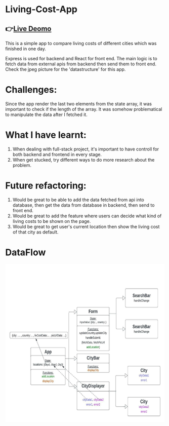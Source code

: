 

# Living-Cost-App
## 👉[Live Deomo](https://living-cost-app-client-nikkizhou.vercel.app/)  

This is a simple app to compare living costs of different cities which was finished in one day.

Express is used for backend and React for front end. The main logic is to fetch data from external apis from backend then send them to front end.
Check the jpeg picture for the 'datastructure' for this app.

# Challenges:
Since the app render the last two elements from the state array, it was important to check if the length of the array.
It was somehow problematical to manipulate the data after I fetched it.


# What I have learnt:
1. When dealing with full-stack project, it's important to have controll for both backend and frontend in every stage.
2. When get stucked, try different ways to do more research about the problem.


# Future refactoring:
1. Would be great to be able to add the data fetched from api into database, then get the data from database in backend, then send to front end.
2. Would be great to add the feature where users can decide what kind of living costs to be shown on the page.
3. Would be great to get user's current location then show the living cost of that city as default.  

# DataFlow
<img src="https://github.com/nikkizhou/Living-Cost-App/blob/main/structure%26dataFlow.jpeg" alt="dataFlow" style="height:500px; width:700px;"/>
